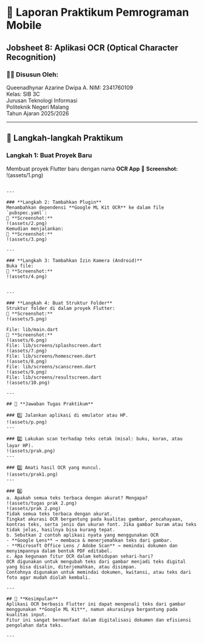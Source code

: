 # 📱 Laporan Praktikum Pemrograman Mobile  
## **Jobsheet 8: Aplikasi OCR (Optical Character Recognition)**  

### 👩‍💻 **Disusun Oleh:**  
Queenadhynar Azarine Dwipa A.
NIM: 2341760109  
Kelas: SIB 3C  
Jurusan Teknologi Informasi  
Politeknik Negeri Malang  
Tahun Ajaran 2025/2026  

---

## 🧩 **Langkah-langkah Praktikum**

### **Langkah 1: Buat Proyek Baru**
Membuat proyek Flutter baru dengan nama **OCR App** 
📸 **Screenshot:**  
!(assets/1.png)

```

---

### **Langkah 2: Tambahkan Plugin**
Menambahkan dependensi **Google ML Kit OCR** ke dalam file `pubspec.yaml`:
📸 **Screenshot:**  
!(assets/2.png)
Kemudian menjalankan:
📸 **Screenshot:**  
!(assets/3.png)

---

### **Langkah 3: Tambahkan Izin Kamera (Android)**
Buka file:
📸 **Screenshot:**  
!(assets/4.png)


---

### **Langkah 4: Buat Struktur Folder**
Struktur folder di dalam proyek Flutter:
📸 **Screenshot:**  
!(assets/5.png)

File: lib/main.dart
📸 **Screenshot:**  
!(assets/6.png)
File: lib/screens/splashscreen.dart
!(assets/7.png)
File: lib/screens/homescreen.dart
!(assets/8.png)
File: lib/screens/scanscreen.dart
!(assets/9.png)
File: lib/screens/resultscreen.dart
!(assets/10.png)

---

## 🧠 **Jawaban Tugas Praktikum**

### 1️⃣ Jalankan aplikasi di emulator atau HP.
!(assets/p.png)
---

### 2️⃣ Lakukan scan terhadap teks cetak (misal: buku, koran, atau layar HP).
!(assets/prak.png)
---

### 3️⃣ Amati hasil OCR yang muncul.
!(assets/prak1.png)
---

### 4️⃣ 
a. Apakah semua teks terbaca dengan akurat? Mengapa?  
!(assets/tugas prak 2.png)
!(assets/prak 2.png)
Tidak semua teks terbaca dengan akurat.  
Tingkat akurasi OCR bergantung pada kualitas gambar, pencahayaan, kontras teks, serta jenis dan ukuran font. Jika gambar buram atau teks tidak jelas, hasilnya bisa kurang tepat.
b. Sebutkan 2 contoh aplikasi nyata yang menggunakan OCR  
- **Google Lens** → membaca & menerjemahkan teks dari gambar.  
- **Microsoft Office Lens / Adobe Scan** → memindai dokumen dan menyimpannya dalam bentuk PDF editabel.
c. Apa kegunaan fitur OCR dalam kehidupan sehari-hari?  
OCR digunakan untuk mengubah teks dari gambar menjadi teks digital yang bisa disalin, diterjemahkan, atau disimpan.  
Contohnya digunakan untuk memindai dokumen, kwitansi, atau teks dari foto agar mudah diolah kembali.

---

## 🧾 **Kesimpulan**
Aplikasi OCR berbasis Flutter ini dapat mengenali teks dari gambar menggunakan **Google ML Kit**, namun akurasinya bergantung pada kualitas input.  
Fitur ini sangat bermanfaat dalam digitalisasi dokumen dan efisiensi pengolahan data teks.

---
